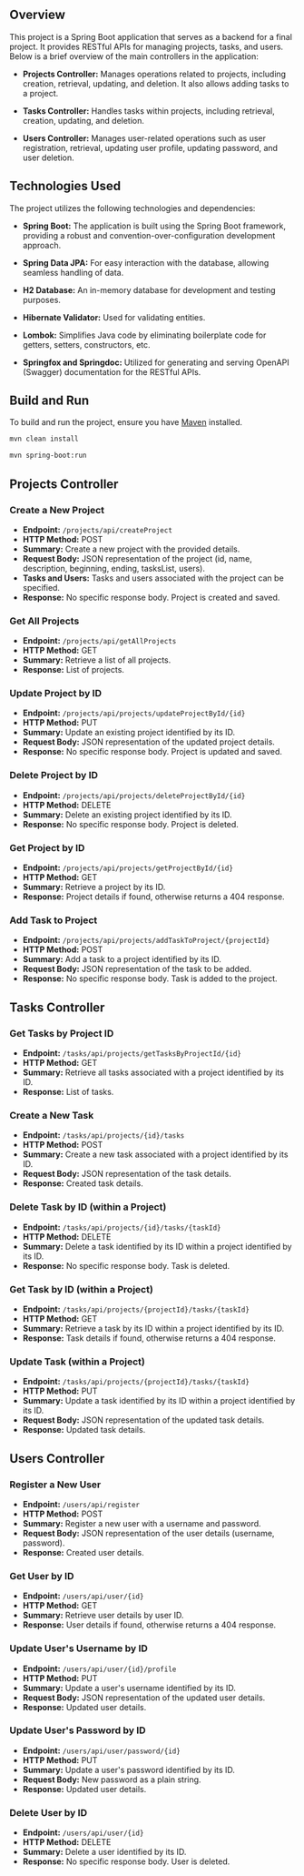 ## Overview

This project is a Spring Boot application that serves as a backend for a final project. It provides RESTful APIs for managing projects, tasks, and users. Below is a brief overview of the main controllers in the application:

- **Projects Controller:** Manages operations related to projects, including creation, retrieval, updating, and deletion. It also allows adding tasks to a project.

- **Tasks Controller:** Handles tasks within projects, including retrieval, creation, updating, and deletion.

- **Users Controller:** Manages user-related operations such as user registration, retrieval, updating user profile, updating password, and user deletion.

## Technologies Used

The project utilizes the following technologies and dependencies:

- **Spring Boot:** The application is built using the Spring Boot framework, providing a robust and convention-over-configuration development approach.

- **Spring Data JPA:** For easy interaction with the database, allowing seamless handling of data.

- **H2 Database:** An in-memory database for development and testing purposes.

- **Hibernate Validator:** Used for validating entities.

- **Lombok:** Simplifies Java code by eliminating boilerplate code for getters, setters, constructors, etc.

- **Springfox and Springdoc:** Utilized for generating and serving OpenAPI (Swagger) documentation for the RESTful APIs.

## Build and Run

To build and run the project, ensure you have [Maven](https://maven.apache.org/) installed.

```bash
mvn clean install
```

```bash
mvn spring-boot:run
```

## Projects Controller

### Create a New Project
- **Endpoint:** `/projects/api/createProject`
- **HTTP Method:** POST
- **Summary:** Create a new project with the provided details.
- **Request Body:** JSON representation of the project (id, name, description, beginning, ending, tasksList, users).
- **Tasks and Users:** Tasks and users associated with the project can be specified.
- **Response:** No specific response body. Project is created and saved.

### Get All Projects
- **Endpoint:** `/projects/api/getAllProjects`
- **HTTP Method:** GET
- **Summary:** Retrieve a list of all projects.
- **Response:** List of projects.

### Update Project by ID
- **Endpoint:** `/projects/api/projects/updateProjectById/{id}`
- **HTTP Method:** PUT
- **Summary:** Update an existing project identified by its ID.
- **Request Body:** JSON representation of the updated project details.
- **Response:** No specific response body. Project is updated and saved.

### Delete Project by ID
- **Endpoint:** `/projects/api/projects/deleteProjectById/{id}`
- **HTTP Method:** DELETE
- **Summary:** Delete an existing project identified by its ID.
- **Response:** No specific response body. Project is deleted.

### Get Project by ID
- **Endpoint:** `/projects/api/projects/getProjectById/{id}`
- **HTTP Method:** GET
- **Summary:** Retrieve a project by its ID.
- **Response:** Project details if found, otherwise returns a 404 response.

### Add Task to Project
- **Endpoint:** `/projects/api/projects/addTaskToProject/{projectId}`
- **HTTP Method:** POST
- **Summary:** Add a task to a project identified by its ID.
- **Request Body:** JSON representation of the task to be added.
- **Response:** No specific response body. Task is added to the project.

## Tasks Controller

### Get Tasks by Project ID
- **Endpoint:** `/tasks/api/projects/getTasksByProjectId/{id}`
- **HTTP Method:** GET
- **Summary:** Retrieve all tasks associated with a project identified by its ID.
- **Response:** List of tasks.

### Create a New Task
- **Endpoint:** `/tasks/api/projects/{id}/tasks`
- **HTTP Method:** POST
- **Summary:** Create a new task associated with a project identified by its ID.
- **Request Body:** JSON representation of the task details.
- **Response:** Created task details.

### Delete Task by ID (within a Project)
- **Endpoint:** `/tasks/api/projects/{id}/tasks/{taskId}`
- **HTTP Method:** DELETE
- **Summary:** Delete a task identified by its ID within a project identified by its ID.
- **Response:** No specific response body. Task is deleted.

### Get Task by ID (within a Project)
- **Endpoint:** `/tasks/api/projects/{projectId}/tasks/{taskId}`
- **HTTP Method:** GET
- **Summary:** Retrieve a task by its ID within a project identified by its ID.
- **Response:** Task details if found, otherwise returns a 404 response.

### Update Task (within a Project)
- **Endpoint:** `/tasks/api/projects/{projectId}/tasks/{taskId}`
- **HTTP Method:** PUT
- **Summary:** Update a task identified by its ID within a project identified by its ID.
- **Request Body:** JSON representation of the updated task details.
- **Response:** Updated task details.

## Users Controller

### Register a New User
- **Endpoint:** `/users/api/register`
- **HTTP Method:** POST
- **Summary:** Register a new user with a username and password.
- **Request Body:** JSON representation of the user details (username, password).
- **Response:** Created user details.

### Get User by ID
- **Endpoint:** `/users/api/user/{id}`
- **HTTP Method:** GET
- **Summary:** Retrieve user details by user ID.
- **Response:** User details if found, otherwise returns a 404 response.

### Update User's Username by ID
- **Endpoint:** `/users/api/user/{id}/profile`
- **HTTP Method:** PUT
- **Summary:** Update a user's username identified by its ID.
- **Request Body:** JSON representation of the updated user details.
- **Response:** Updated user details.

### Update User's Password by ID
- **Endpoint:** `/users/api/user/password/{id}`
- **HTTP Method:** PUT
- **Summary:** Update a user's password identified by its ID.
- **Request Body:** New password as a plain string.
- **Response:** Updated user details.

### Delete User by ID
- **Endpoint:** `/users/api/user/{id}`
- **HTTP Method:** DELETE
- **Summary:** Delete a user identified by its ID.
- **Response:** No specific response body. User is deleted.
